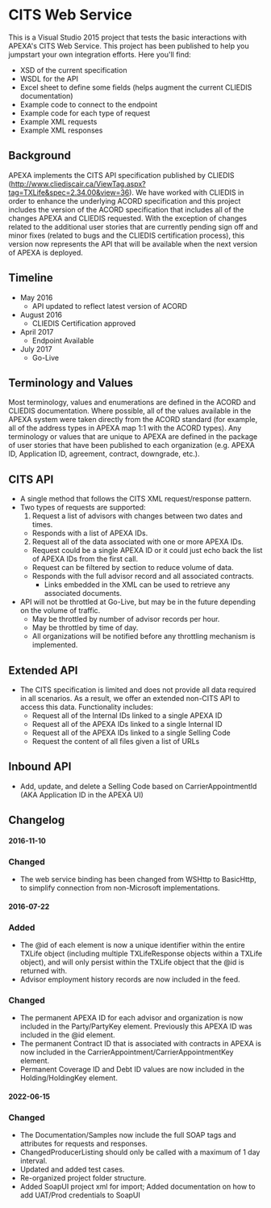# CITS Web Service

This is a Visual Studio 2015 project that tests the basic interactions with APEXA's CITS Web Service.  This project has been published to help you jumpstart your own integration efforts.  Here you'll find:

- XSD of the current specification
- WSDL for the API
- Excel sheet to define some fields (helps augment the current CLIEDIS documentation)
- Example code to connect to the endpoint
- Example code for each type of request
- Example XML requests
- Example XML responses

## Background
APEXA implements the CITS API specification published by CLIEDIS (http://www.cliediscair.ca/ViewTag.aspx?tag=TXLife&spec=2.34.00&view=36). We have worked with CLIEDIS in order to enhance the underlying ACORD specification and this project includes the version of the ACORD specification that includes all of the changes APEXA and CLIEDIS requested.  With the exception of changes related to the additional user stories that are currently pending sign off and minor fixes (related to bugs and the CLIEDIS certification process), this version now represents the API that will be available when the next version of APEXA is deployed.

## Timeline
- May 2016
  - API updated to reflect latest version of ACORD
- August 2016
  - CLIEDIS Certification approved
- April 2017
  - Endpoint Available
- July 2017
  - Go-Live

## Terminology and Values
Most terminology, values and enumerations are defined in the ACORD and CLIEDIS documentation.  Where possible, all of the values available in the APEXA system were taken directly from the ACORD standard (for example, all of the address types in APEXA map 1:1 with the ACORD types).  Any terminology or values that are unique to APEXA are defined in the package of user stories that have been published to each organization (e.g. APEXA ID, Application ID, agreement, contract, downgrade, etc.).

## CITS API
- A single method that follows the CITS XML request/response pattern.
- Two types of requests are supported:
  1. Request a list of advisors with changes between two dates and times.
    - Responds with a list of APEXA IDs.
  2. Request all of the data associated with one or more APEXA IDs.
    - Request could be a single APEXA ID or it could just echo back the list of APEXA IDs from the first call.
    - Request can be filtered by section to reduce volume of data.
    - Responds with the full advisor record and all associated contracts.
      - Links embedded in the XML can be used to retrieve any associated documents.
- API will not be throttled at Go-Live, but may be in the future depending on the volume of traffic.
  - May be throttled by number of advisor records per hour.
  - May be throttled by time of day.
  - All organizations will be notified before any throttling mechanism is implemented.

## Extended API
- The CITS specification is limited and does not provide all data required in all scenarios.  As a result, we offer an extended non-CITS API to access this data.  Functionality includes:
  - Request all of the Internal IDs linked to a single APEXA ID
  - Request all of the APEXA IDs linked to a single Internal ID
  - Request all of the APEXA IDs linked to a single Selling Code
  - Request the content of all files given a list of URLs

## Inbound API
- Add, update, and delete a Selling Code based on CarrierAppointmentId (AKA Application ID in the APEXA UI)


## Changelog

#### 2016-11-10
### Changed
- The web service binding has been changed from WSHttp to BasicHttp, to simplify connection from non-Microsoft implementations.

#### 2016-07-22
### Added
- The @id of each element is now a unique identifier within the entire TXLife object (including multiple TXLifeResponse objects within a TXLife object), and will only persist within the TXLife object that the @id is returned with.
- Advisor employment history records are now included in the feed.

### Changed
- The permanent APEXA ID for each advisor and organization is now included in the Party/PartyKey element. Previously this APEXA ID was included in the @id element.
- The permanent Contract ID that is associated with contracts in APEXA is now included in the CarrierAppointment/CarrierAppointmentKey element.
- Permanent Coverage ID and Debt ID values are now included in the Holding/HoldingKey element.

#### 2022-06-15
### Changed
- The Documentation/Samples now include the full SOAP tags and attributes for requests and responses.
- ChangedProducerListing should only be called with a maximum of 1 day interval.
- Updated and added test cases.
- Re-organized project folder structure.
- Added SoapUI project xml for import; Added documentation on how to add UAT/Prod credentials to SoapUI